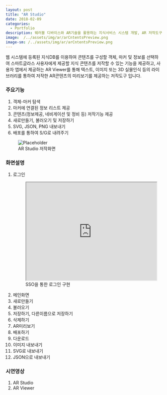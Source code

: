 ```yaml
---
layout: post
title: "AR Studio"
date: 2018-02-09
categories:
  - Portfolio
description: 웨러블 디바이스와 AR기술을 활용하는 지식서비스 시스탬 개발, AR 저작도구 
image:  /../assets/img/ar/arCntentsPreview.png
image-sm: /../assets/img/ar/arCntentsPreview.png
---
```


웹 시스템에 등록된 지식DB를 이용하여 콘텐츠를 구성할 객체, 마커 및 정보를 선택하여 스마트글라스 사용자에게 제공할 지식 콘텐츠를 저작할 수 있는 기능을 제공하고, 사용자 앱에서 제공하는 AR Viewer를 통해 텍스트, 이미지 또는 3D 실물인식 등의 라이브러리를 통하여 저작한 AR콘텐츠의 미리보기를 제공하는 저작도구 입니다.  

<h3>주요기능</h3>
<ol>
  <li>객체-마커 탐색</li>
  <li>마커에 연결된 정보 리스트 제공</li>
  <li>콘텐츠(정보제공, 네비게이션 및 정비 등) 저작기능 제공</li>
  <li>새로만들기, 불러오기 및 저장하기</li>
  <li>SVG, JSON, PNG 내보내기</li>
  <li>배포를 통하여 S/G로 내려주기</li>
</ol>

<figure>
  <img src="{{ site.url }}/assets/img/ar/arCntentsPreview.png" alt="Placeholder"/>
  <figcaption>AR Studio 저작화면</figcaption>
</figure>

<h3>화면설명</h3>
<ol>
  <li>로그인</li>
  <figure>
  	<iframe width="420" height="315" src="https://youtu.be/kTfG6BMFyrQ"></iframe>
  	<figcaption>SSO을 통한 로그인 구현</figcaption>
  </figure>
  
  <li>메인화면</li>
  <li>새로만들기</li>
  <li>불러오기</li>
  <li>저장하기, 다른이름으로 저장하기</li>
  <li>삭제하기</li>
  <li>AR미리보기</li>
  <li>배포하기</li>
  <li>다운로드</li>
  <li>이미지 내보내기</li>
  <li>SVG로 내보내기</li>
  <li>JSON으로 내보내기</li>
</ol>

<h3>시연영상</h3>
<ol>
  <li>AR Studio</li>
  <li>AR Viewer</li>
</ol>
